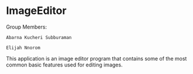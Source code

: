 # ImageEditor

Group Members:

    Abarna Kucheri Subburaman
  
    Elijah Nnorom

This application is an image editor program that contains some of the most common basic features used for editing images.
